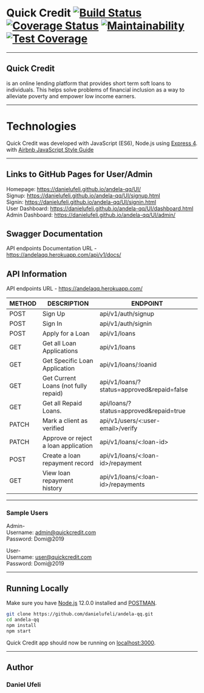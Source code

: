 # Quick Credit [![Build Status](https://travis-ci.org/danielufeli/andela-qq.svg?branch=develop)](https://travis-ci.org/danielufeli/andela-qq)  [![Coverage Status](https://coveralls.io/repos/github/danielufeli/andela-qq/badge.svg)](https://coveralls.io/github/danielufeli/andela-qq)  [![Maintainability](https://api.codeclimate.com/v1/badges/d04d8b3cc0893a21985a/maintainability)](https://codeclimate.com/github/danielufeli/andela-qq/maintainability) [![Test Coverage](https://api.codeclimate.com/v1/badges/d04d8b3cc0893a21985a/test_coverage)](https://codeclimate.com/github/danielufeli/andela-qq/test_coverage)
___

## Quick Credit 
is an online lending platform that provides short term soft loans to individuals. This
helps solve problems of financial inclusion as a way to alleviate poverty and empower low
income earners.

___

# Technologies

Quick Credit was developed with JavaScript (ES6), Node.js using [Express 4](http://expressjs.com/). <br/>
with [Airbnb JavaScript Style Guide](https://github.com/airbnb/javascript)

___

## Links to GitHub Pages for User/Admin

Homepage: https://danielufeli.github.io/andela-qq/UI/ <br/>
Signup: https://danielufeli.github.io/andela-qq/UI/signup.html <br/>
Signin: https://danielufeli.github.io/andela-qq/UI/signin.html <br/>
User Dashboard: https://danielufeli.github.io/andela-qq/UI/dashboard.html <br/>
Admin Dashboard: https://danielufeli.github.io/andela-qq/UI/admin/

## Swagger Documentation
API endpoints Documentation URL - https://andelaqq.herokuapp.com/api/v1/docs/

## API Information
API endpoints URL - https://andelaqq.herokuapp.com/

|METHOD  |DESCRIPTION                             |ENDPOINT                                  |
|------- |----------------------------------------|------------------------------------------|
|POST    |Sign Up                                 |api/v1/auth/signup                        |
|POST    |Sign In                                 |api/v1/auth/signin                        |
|POST    |Apply for a Loan                        |api/v1/loans                              |
|GET     |Get all Loan Applications               |api/v1/loans                              |
|GET     |Get Specific Loan Application           |api/v1/loans/:loanid                      |
|GET     |Get Current Loans (not fully repaid)    |api/v1/loans/?status=approved&repaid=false|
|GET     |Get all Repaid Loans.                   |api/loans/?status=approved&repaid=true    |
|PATCH   |Mark a client as verified               |api/v1/users/<:user-email>/verify         |
|PATCH   |Approve or reject a loan application    |api/v1/loans/<:loan-id>                   |
|POST    |Create a loan repayment record          |api/v1/loans/<:loan-id>/repayment         |
|GET     |View loan repayment history             |api/v1/loans/<:loan-id>/repayments        |

___
### Sample Users
Admin-<br/>
Username: admin@quickcredit.com<br/>
Password: Domi@2019

User-<br/>
Username: user@quickcredit.com<br/>
Password: Domi@2019

___

## Running Locally

Make sure you have [Node.js](http://nodejs.org/) 12.0.0 installed and [POSTMAN](https://www.getpostman.com/downloads/).

```sh
git clone https://github.com/danielufeli/andela-qq.git
cd andela-qq
npm install
npm start
```

Quick Credit app should now be running on [localhost:3000](http://localhost:3000/).
___

## Author
### Daniel Ufeli
